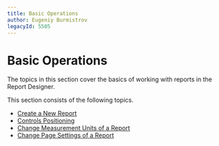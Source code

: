 ```yaml
---
title: Basic Operations
author: Eugeniy Burmistrov
legacyId: 5505
---
```

# Basic Operations
The topics in this section cover the basics of working with reports in the Report Designer.

This section consists of the following topics.
* [Create a New Report](basic-operations/create-a-new-report.md)
* [Controls Positioning](basic-operations/controls-positioning.md)
* [Change Measurement Units of a Report](basic-operations/change-measurement-units-of-a-report.md)
* [Change Page Settings of a Report](basic-operations/change-page-settings-of-a-report.md)